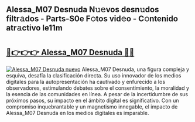 ## Alessa_M07 Desnuda N𝚞𝚎vos desn𝚞dos filtr𝚊dos - Parts-S0e F𝚘tos vid𝚎o - C𝚘ntenido atr𝚊ctivo le11m

# <h2><a href="http://mb6vfnd.tromn.icu/?c=Alessa_M07+Desnuda">🔗👉👉👉 Alessa_M07 Desnuda 🔗🔗</a></h2>

[![Alessa_M07 Desnuda nuevo](https://i.imgur.com/pEAQMta.gif)](http://mb6vfnd.tromn.icu/?c=Alessa_M07+Desnuda)
Alessa_M07 Desnuda, una figura compleja y esquiva, desafía la clasificación directa. Su uso innovador de los medios digitales para la autopresentación ha cautivado y enfurecido a los observadores, estimulando debates sobre el consentimiento, la moralidad y la esencia de las comunidades en línea. A pesar de la incertidumbre de sus próximos pasos, su impacto en el ámbito digital es significativo. Con un compromiso inquebrantable y un magnetismo innegable, el impacto de Alessa_M07 Desnuda en los medios digitales es imparable.
